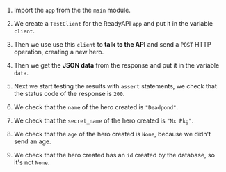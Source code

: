 1. Import the `app` from the the `main` module.

2. We create a `TestClient` for the ReadyAPI `app` and put it in the variable `client`.

3. Then we use use this `client` to **talk to the API** and send a `POST` HTTP operation, creating a new hero.

4. Then we get the **JSON data** from the response and put it in the variable `data`.

5. Next we start testing the results with `assert` statements, we check that the status code of the response is `200`.

6. We check that the `name` of the hero created is `"Deadpond"`.

7. We check that the `secret_name` of the hero created is `"Nx Pkg"`.

8. We check that the `age` of the hero created is `None`, because we didn't send an age.

9. We check that the hero created has an `id` created by the database, so it's not `None`.
